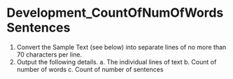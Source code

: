 # Development_CountOfNumOfWordsSentences
1. Convert the Sample Text (see below) into separate lines of no more than 70 characters per line.
2. Output the following details.
a. The individual lines of text
b. Count of number of words
c. Count of number of sentences
